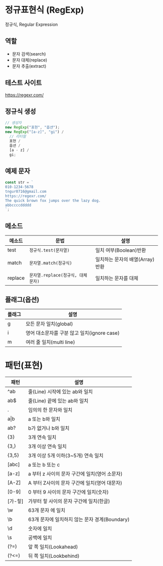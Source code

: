 # 정규표현식 (RegExp)

정규식, Regular Expression

## 역할

- 문자 검색(search)
- 문자 대체(replace)
- 문자 추출(extract)

## 테스트 사이트

https://regexr.com/

## 정규식 생성

```js
// 생성자
new RegExp("표현", "옵션");
new RegExp("[a-z]", "gi") /
  // 리터럴
  표현 /
  옵션 /
  [a - z] /
  gi;
```

## 예제 문자

```js
const str = `
010-1234-5678
tngur0716@gmail.com
https://regexr.com/
The quick brown fox jumps over the lazy dog.
abbccccddddd
`;
```

## 메소드

| 메소드  | 문법                               | 설명                            |
| ------- | ---------------------------------- | ------------------------------- |
| test    | `정규식.test(문자열)`              | 일치 여부(Boolean)반환          |
| match   | `문자열.match(정규식)`             | 일치하는 문자의 배열(Array)반환 |
| replace | `문자열.replace(정규식, 대체문자)` | 일치하는 문자를 대체            |

## 플래그(옵션)

| 플래그 | 설명                                        |
| ------ | ------------------------------------------- |
| g      | 모든 문자 일치(global)                      |
| i      | 영어 대소문자를 구분 않고 일치(ignore case) |
| m      | 여러 줄 일치(multi line)                    |

# 패턴(표현)

| 패턴    | 설명                                          |
| ------- | --------------------------------------------- |
| ^ab     | 줄(Line) 시작에 있는 ab와 일치                |
| ab$     | 줄(Line) 끝에 있는 ab와 일치                  |
| .       | 임의의 한 문자와 일치                         |
| a\|b    | a 또는 b와 일치                               |
| ab?     | b가 없거나 b와 일치                           |
| {3}     | 3개 연속 일치                                 |
| {3,}    | 3개 이상 연속 일치                            |
| {3,5}   | 3개 이상 5개 이하(3~5개) 연속 일치            |
| [abc]   | a 또는 b 또는 c                               |
| [a-z]   | a 부터 z 사이의 문자 구간에 일치(영어 소문자) |
| [A-Z]   | A 부터 Z사이의 문자 구간에 일치(영어 대문자)  |
| [0-9]   | 0 부터 9 사이의 문자 구간에 일치(숫자)        |
| [가-힣] | 가부터 힣 사이의 문자 구간에 일치(한글)       |
| \w      | 63개 문자 에 일치                             |
| \b      | 63개 문자에 일치하지 않는 문자 경계(Boundary) |
| \d      | 숫자에 일치                                   |
| \s      | 공백에 일치                                   |
| (?=)    | 앞 쪽 일치(Lookahead)                         |
| (?<=)   | 뒤 쪽 일치(Lookbehind)                        |
